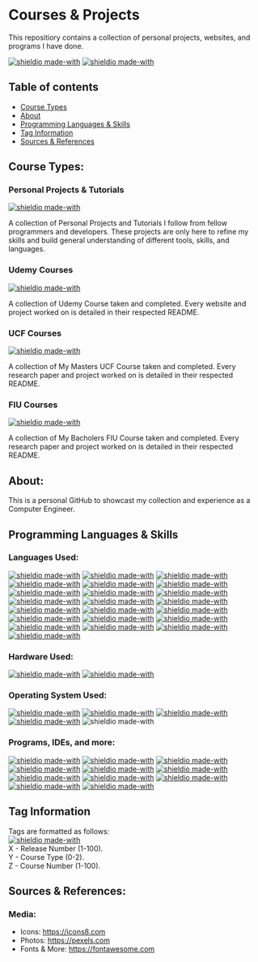 # Courses & Projects

This repositiory contains a collection of personal projects, websites, and programs I have done.

[![shieldio made-with](https://img.shields.io/badge/Current_Release-v1.0.2-green)]() [![shieldio made-with](https://img.shields.io/badge/Hours_Log-10%20Hours%203%20Days-black)]()

## Table of contents

- [Course Types](#course)
- [About](#about)
- [Programming Languages & Skills](#programming-languages-&-skills)
- [Tag Information](#tag-information)
- [Sources & References](#sources-&-references)

## Course Types:

### Personal Projects & Tutorials

[![shieldio made-with](https://img.shields.io/badge/CourseType-Personal%20Project-brown?logo=google-scholar&logoColor=white)]()

A collection of Personal Projects and Tutorials I follow from fellow programmers and developers. These projects are only here to refine my skills and build general understanding of different tools, skills, and languages.

### Udemy Courses

[![shieldio made-with](https://img.shields.io/badge/CourseType-Udemy-purple?logo=google-scholar&logoColor=white)]()

A collection of Udemy Course taken and completed. Every website and project worked on is detailed in their respected README.

### UCF Courses

[![shieldio made-with](https://img.shields.io/badge/CourseType-UCF-black?logo=google-scholar&logoColor=white&color=yellow)]()

A collection of My Masters UCF Course taken and completed. Every research paper and project worked on is detailed in their respected README.

### FIU Courses

[![shieldio made-with](https://img.shields.io/badge/CourseType-FIU-darkblue?logo=google-scholar&logoColor=white)]()

A collection of My Bacholers FIU Course taken and completed. Every research paper and project worked on is detailed in their respected README.

## About:

This is a personal GitHub to showcast my collection and experience as a Computer Engineer.

## Programming Languages & Skills

### Languages Used:

[![shieldio made-with](https://img.shields.io/badge/Javascript-black?logo=javascript&style=for-the-badge)](https://www.javascript.com/)
[![shieldio made-with](https://img.shields.io/badge/HTML%205-black?logo=html5&style=for-the-badge)](https://en.wikipedia.org/wiki/HTML5)
[![shieldio made-with](https://img.shields.io/badge/BootStrap-black?logo=bootstrap&style=for-the-badge)](https://getbootstrap.com/docs/3.3/css/)
[![shieldio made-with](https://img.shields.io/badge/jQUery-black?logo=jquery&style=for-the-badge)](https://jquery.com/)
[![shieldio made-with](https://img.shields.io/badge/CSS%203-black?logo=css3&style=for-the-badge)]()
[![shieldio made-with](https://img.shields.io/badge/Python-black?logo=Python&style=for-the-badge)](https://www.python.org/)
[![shieldio made-with](https://img.shields.io/badge/Java-black?logo=java&style=for-the-badge)](https://www.java.com/)
[![shieldio made-with](https://img.shields.io/badge/C++-black?logo=C%2B%2B&style=for-the-badge)](https://www.tutorialspoint.com/cplusplus/index.html)
[![shieldio made-with](https://img.shields.io/badge/Node.js-black?logo=node.js&style=for-the-badge)]()
[![shieldio made-with](https://img.shields.io/badge/%20C-black?logo=c&style=for-the-badge)]()
[![shieldio made-with](https://img.shields.io/badge/Angular.JS-black?logo=angular&style=for-the-badge)]()
[![shieldio made-with](https://img.shields.io/badge/C%23-black?logo=C-sharp&style=for-the-badge)]()
[![shieldio made-with](https://img.shields.io/badge/React-black?logo=react&style=for-the-badge)]()
[![shieldio made-with](https://img.shields.io/badge/Redux-black?logo=redux&style=for-the-badge)]()
[![shieldio made-with](https://img.shields.io/badge/Flutter-black?logo=flutter&style=for-the-badge)]()
[![shieldio made-with](https://img.shields.io/badge/Dart-black?logo=dart&style=for-the-badge)]()
[![shieldio made-with](https://img.shields.io/badge/React%20Native-black?logo=&style=for-the-badge)]()
[![shieldio made-with](https://img.shields.io/badge/Go-black?logo=go&style=for-the-badge)]()
[![shieldio made-with](https://img.shields.io/badge/Ruby-black?logo=ruby&style=for-the-badge)]()
[![shieldio made-with](https://img.shields.io/badge/Scala-black?logo=scala&style=for-the-badge)]()
[![shieldio made-with](https://img.shields.io/badge/MySQL-black?logo=mysql&style=for-the-badge)]()
[![shieldio made-with](https://img.shields.io/badge/PHP-black?logo=php&style=for-the-badge)]()

### Hardware Used:

[![shieldio made-with](https://img.shields.io/badge/arduino-B1181E?logo=arduino&style=for-the-badge)]()
[![shieldio made-with](https://img.shields.io/badge/Raspberry%20pi-B1181E?logo=raspberry-pi&style=for-the-badge)]()

### Operating System Used:

[![shieldio made-with](https://img.shields.io/badge/windows%2010-FF8700?logo=windows&logoColor=white&style=for-the-badge)]()
[![shieldio made-with](https://img.shields.io/badge/Linux-FF8700?logo=linux&logoColor=white&style=for-the-badge)]()
[![shieldio made-with](https://img.shields.io/badge/CentOS-FF8700?logo=centos&logoColor=white&style=for-the-badge)]()
[![shieldio made-with](https://img.shields.io/badge/RedHat-FF8700?logo=red-hat&logoColor=white&style=for-the-badge)]()
![shieldio made-with](https://img.shields.io/badge/Mac%20OS-FF8700?logo=apple&logoColor=white&style=for-the-badge)

### Programs, IDEs, and more:

[![shieldio made-with](https://img.shields.io/badge/Visual%20Studio%20Code-blue?logoColor=white&logo=visual-studio-code&style=for-the-badge)](https://code.visualstudio.com/)
[![shieldio made-with](https://img.shields.io/badge/Eclipse-blue?logoColor=white&logo=eclipse&style=for-the-badge)](https://eclipse.org/)
[![shieldio made-with](https://img.shields.io/badge/JetBrains-blue?logo=jetbrains&style=for-the-badge)](https://www.tutorialspoint.com/cplusplus/index.html)
[![shieldio made-with](https://img.shields.io/badge/Wireshark-blue?logo=&logoColor=white&style=for-the-badge)]()
[![shieldio made-with](https://img.shields.io/badge/Fork-blue?logoColor=white&logo=git&style=for-the-badge)](https://git-fork.com/)
[![shieldio made-with](https://img.shields.io/badge/FireFox-blue?logoColor=white&logo=mozilla-firefox&style=for-the-badge)](https://firefox.com/)
[![shieldio made-with](https://img.shields.io/badge/Brave-blue?logoColor=white&logo=brave&style=for-the-badge)](https://brave.com/)
[![shieldio made-with](https://img.shields.io/badge/Photoshop-blue?logo=adobe-photoshop&logoColor=white&style=for-the-badge)]()
[![shieldio made-with](https://img.shields.io/badge/VMware-blue?logo=vmware&logoColor=white&style=for-the-badge)]()
[![shieldio made-with](https://img.shields.io/badge/Docker-blue?logo=docker&logoColor=white&style=for-the-badge)]() [![shieldio made-with](https://img.shields.io/badge/Koala--App-blue?logoColor=white&logo=sass&style=for-the-badge)](http://koala-app.com/)

## Tag Information

Tags are formatted as follows:  
[![shieldio made-with](https://img.shields.io/badge/Tag-vX.Y.Z-green)]()  
X - Release Number (1-100).  
Y - Course Type (0-2).  
Z - Course Number (1-100).

## Sources & References:

### Media:

- Icons: https://icons8.com
- Photos: https://pexels.com
- Fonts & More: https://fontawesome.com
